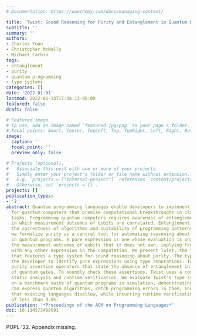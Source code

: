 ```yaml
---
# Documentation: https://wowchemy.com/docs/managing-content/

title: 'Twist: Sound Reasoning for Purity and Entanglement in Quantum Programs'
subtitle: ''
summary: ''
authors:
- Charles Yuan
- Christopher McNally
- Michael Carbin
tags:
- entanglement
- purity
- quantum programming
- type systems
categories: []
date: '2022-01-01'
lastmod: 2022-01-13T17:38:13-06:00
featured: false
draft: false

# Featured image
# To use, add an image named `featured.jpg/png` to your page's folder.
# Focal points: Smart, Center, TopLeft, Top, TopRight, Left, Right, BottomLeft, Bottom, BottomRight.
image:
  caption: ''
  focal_point: ''
  preview_only: false

# Projects (optional).
#   Associate this post with one or more of your projects.
#   Simply enter your project's folder or file name without extension.
#   E.g. `projects = ["internal-project"]` references `content/project/deep-learning/index.md`.
#   Otherwise, set `projects = []`.
projects: []
publication_types:
- '2'
abstract: Quantum programming languages enable developers to implement algorithms
  for quantum computers that promise computational breakthroughs in classically intractable
  tasks. Programming quantum computers requires awareness of entanglement, the phenomenon
  in which measurement outcomes of qubits are correlated. Entanglement can determine
  the correctness of algorithms and suitability of programming patterns. In this work,
  we formalize purity as a central tool for automating reasoning about entanglement
  in quantum programs. A pure expression is one whose evaluation is unaffected by
  the measurement outcomes of qubits that it does not own, implying freedom from entanglement
  with any other expression in the computation. We present Twist, the first language
  that features a type system for sound reasoning about purity. The type system enables
  the developer to identify pure expressions using type annotations. Twist also features
  purity assertion operators that state the absence of entanglement in the output
  of quantum gates. To soundly check these assertions, Twist uses a combination of
  static analysis and runtime verification. We evaluate Twist's type system and analyses
  on a benchmark suite of quantum programs in simulation, demonstrating that Twist
  can express quantum algorithms, catch programming errors in them, and support programs
  that existing languages disallow, while incurring runtime verification overhead
  of less than 3.5%.
publication: '*Proceedings of the ACM on Programming Languages*'
doi: 10.1145/3498691
---
```

POPL '22. Appendix missing.